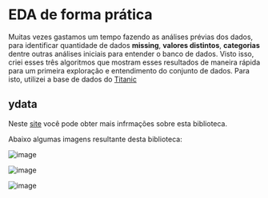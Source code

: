 # EDA de forma prática

Muitas vezes gastamos um tempo fazendo as análises prévias dos dados, para identificar quantidade de dados **missing**, **valores distintos**, **categorias** dentre outras análises iniciais para entender o banco de dados.
Visto isso, criei esses três algoritmos que mostram esses resultados de maneira rápida para um primeira exploração e entendimento do conjunto de dados.
Para isto, utilizei a base de dados do [Titanic](https://raw.githubusercontent.com/datasciencedojo/datasets/master/titanic.csv)

## ydata
Neste [site](https://pypi.org/project/ydata-profiling/) você pode obter mais infrmações sobre esta biblioteca.

Abaixo algumas imagens resultante desta biblioteca:

![image](https://github.com/Vinicius-github/auto_viz_eda/assets/146575176/acdeb159-f51f-47da-b1a7-486578c79ee0)

![image](https://github.com/Vinicius-github/auto_viz_eda/assets/146575176/9d6e81f4-f597-4156-acbc-ade19b6081b2)

![image](https://github.com/Vinicius-github/auto_viz_eda/assets/146575176/2dce4a77-34f1-4d59-a9fd-370c0708b620)
